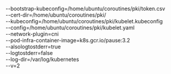 

  --bootstrap-kubeconfig=/home/ubuntu/coroutines/pki/token.csv \
  --cert-dir=/home/ubuntu/coroutines/pki/ \
  --kubeconfig=/home/ubuntu/coroutines/pki/kubelet.kubeconfig \
  --config=/home/ubuntu/coroutines/pki/kubelet.yaml \
  --network-plugin=cni \
  --pod-infra-container-image=k8s.gcr.io/pause:3.2 \
  --alsologtostderr=true \
  --logtostderr=false \
  --log-dir=/var/log/kubernetes \
  --v=2